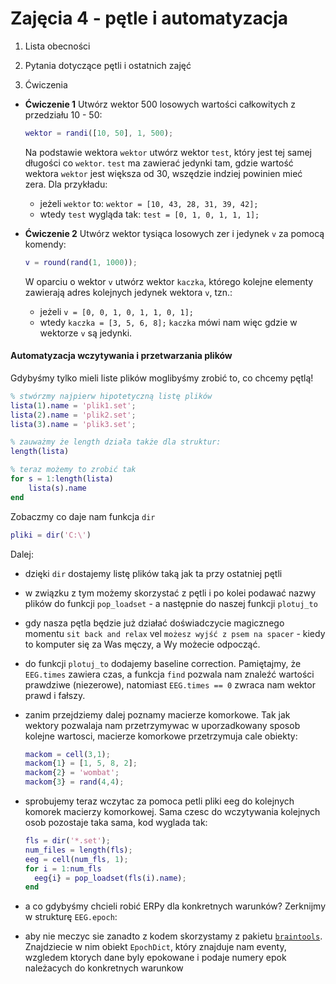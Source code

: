 # Zajęcia 4 - pętle i automatyzacja

1. Lista obecności

2. Pytania dotyczące pętli i ostatnich zajęć

3. Ćwiczenia

* **Ćwiczenie 1**
  Utwórz wektor 500 losowych wartości całkowitych z przedziału 10 - 50:
  ```matlab
  wektor = randi([10, 50], 1, 500);
  ```
  Na podstawie wektora `wektor` utwórz wektor `test`, który jest tej samej długości co `wektor`. `test` ma zawierać jedynki tam, gdzie wartość wektora `wektor` jest większa od 30, wszędzie indziej powinien mieć zera.
  Dla przykładu:
  * jeżeli `wektor` to: `wektor = [10, 43, 28, 31, 39, 42];`
  * wtedy `test` wygląda tak: `test = [0, 1, 0, 1, 1, 1];`

* **Ćwiczenie 2**
  Utwórz wektor tysiąca losowych zer i jedynek `v` za pomocą komendy:
  ```matlab
  v = round(rand(1, 1000));
  ```
  W oparciu o wektor `v` utwórz wektor `kaczka`, którego kolejne elementy
  zawierają adres kolejnych jedynek wektora `v`, tzn.:
  * jeżeli `v = [0, 0, 1, 0, 1, 1, 0, 1];`
  * wtedy `kaczka = [3, 5, 6, 8];`
  `kaczka` mówi nam więc gdzie w wektorze `v` są jedynki.

#### Automatyzacja wczytywania i przetwarzania plików
Gdybyśmy tylko mieli liste plików moglibyśmy zrobić to, co chcemy pętlą!
```matlab
% stwórzmy najpierw hipotetyczną listę plików
lista(1).name = 'plik1.set';
lista(2).name = 'plik2.set';
lista(3).name = 'plik3.set';

% zauważmy że length działa także dla struktur:
length(lista)

% teraz możemy to zrobić tak
for s = 1:length(lista)
	lista(s).name
end
```

Zobaczmy co daje nam funkcja `dir`
```matlab
pliki = dir('C:\')
```

Dalej:
- dzięki `dir` dostajemy listę plików taką jak ta przy ostatniej pętli
- w związku z tym możemy skorzystać z pętli i po kolei podawać nazwy plików do funkcji `pop_loadset` - a następnie do naszej funkcji `plotuj_to`
- gdy nasza pętla będzie już działać doświadczycie magicznego momentu `sit back and relax` vel `możesz wyjść z psem na spacer` - kiedy to komputer się za Was męczy, a Wy możecie odpocząć.

- do funkcji `plotuj_to` dodajemy baseline correction. Pamiętajmy, że `EEG.times` zawiera czas, a funkcja `find` pozwala nam znaleźć wartości prawdziwe (niezerowe), natomiast `EEG.times == 0` zwraca nam wektor prawd i fałszy.
- zanim przejdziemy dalej poznamy macierze komorkowe. Tak jak wektory pozwalaja nam przetrzymywac w uporzadkowany sposob kolejne wartosci, macierze komorkowe przetrzymuja cale obiekty:
  ```matlab
  mackom = cell(3,1);
  mackom{1} = [1, 5, 8, 2];
  mackom{2} = 'wombat';
  mackom{3} = rand(4,4);
  ```
  
- sprobujemy teraz wczytac za pomoca petli pliki eeg do kolejnych komorek macierzy komorkowej. Sama czesc do wczytywania kolejnych osob pozostaje taka sama, kod wyglada tak:
  ```matlab
  fls = dir('*.set');
  num_files = length(fls);
  eeg = cell(num_fls, 1);
  for i = 1:num_fls
  	eeg{i} = pop_loadset(fls(i).name);
  end
  ```

- a co gdybyśmy chcieli robić ERPy dla konkretnych warunków? Zerknijmy w strukturę `EEG.epoch`:
- aby nie meczyc sie zanadto z kodem skorzystamy z pakietu [`braintools`](https://github.com/mmagnuski/braintools). Znajdziecie w nim obiekt `EpochDict`, który znajduje nam eventy, wzgledem ktorych dane byly epokowane i podaje numery epok należacych do konkretnych warunkow
